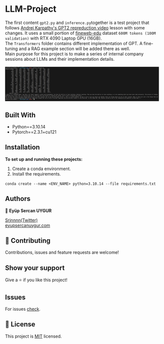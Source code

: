# LLM-Project

The first content `gpt2.py` and `inference.py`together is a test project that follows [Andrej Karpathy's GPT2 repreduction video](https://youtu.be/l8pRSuU81PU?si=2XtORh4Xk4NP2r4H) lesson with some changes.
It uses a small portion of [fineweb-edu](https://huggingface.co/datasets/HuggingFaceFW/fineweb-edu) dataset `600M tokens (100M validation)` with RTX 4090 Laptop GPU (16GB).<br>
The `Transformers` folder contains different implementation of GPT. A fine-tuning and a RAG example section will be added there as well.<br>
Main purpose for this project is to make a series of internal company sessions about LLMs and their implementation details.<br>
<br>
![screenshot](screenshot.png)

## Built With

- Python==3.10.14
- Pytorch==2.3.1+cu121

## Installation

**To set up and running these projects:**

1. Create a conda environment.<br>
2. Install the requirements.<br>

`conda create --name <ENV_NAME> python=3.10.14 --file requirements.txt`

## Authors

👤 **Eyüp Sercan UYGUR**

[Srjnnnn(Twitter)](https://x.com/Srjnnnn)<br>
[eyupsercanuygur.com](https://www.eyupsercanuygur.com/)

## 🤝 Contributing

Contributions, issues and feature requests are welcome!

## Show your support

Give a ⭐️ if you like this project!

## Issues

For issues [check](https://github.com/Srjnnnn/LLM-Project/issues).

## 📝 License

This project is [MIT](lic.url) licensed.
